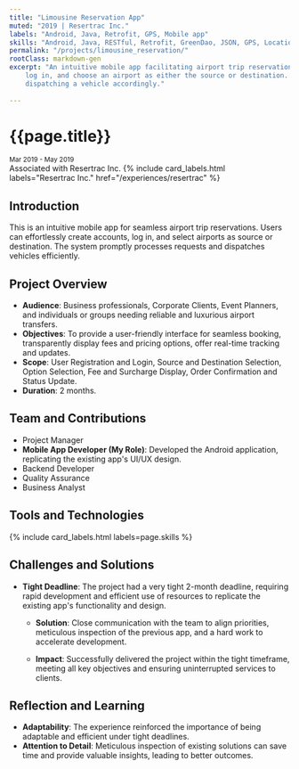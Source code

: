 ```yaml
---
title: "Limousine Reservation App"
muted: "2019 | Resertrac Inc."
labels: "Android, Java, Retrofit, GPS, Mobile app"
skills: "Android, Java, RESTful, Retrofit, GreenDao, JSON, GPS, Location Service, Git, GitHub, Agile, Mobile app"
permalink: "/projects/limousine_reservation/"
rootClass: markdown-gen
excerpt: "An intuitive mobile app facilitating airport trip reservations. Users can easily create an account, 
    log in, and choose an airport as either the source or destination. The system efficiently processes the request, 
    dispatching a vehicle accordingly."
 
---
```


# {{page.title}}
<small>Mar 2019 - May 2019</small>
<br>
Associated with Resertrac Inc. 
{% include card_labels.html labels="Resertrac Inc." href="/experiences/resertrac" %}


## Introduction
This is an intuitive mobile app for seamless airport trip reservations. Users can effortlessly create accounts, log in, and select airports as source or destination. The system promptly processes requests and dispatches vehicles efficiently.


## Project Overview
- **Audience**: Business professionals, Corporate Clients, Event Planners, and individuals or groups needing reliable and luxurious airport transfers.
- **Objectives**: To provide a user-friendly interface for seamless booking, transparently display fees and pricing options, offer real-time tracking and updates.
- **Scope**: User Registration and Login, Source and Destination Selection, Option Selection, Fee and Surcharge Display, Order Confirmation and Status Update.
- **Duration**: 2 months.

## Team and Contributions
- Project Manager
- **Mobile App Developer (My Role)**: Developed the Android application, replicating the existing app's UI/UX design.
- Backend Developer
- Quality Assurance
- Business Analyst


## Tools and Technologies
{% include card_labels.html labels=page.skills %} 


## Challenges and Solutions
- **Tight Deadline**: The project had a very tight 2-month deadline, requiring rapid development and efficient use of resources to replicate the existing app's functionality and design.

    - **Solution**: Close communication with the team to align priorities, meticulous inspection of the previous app, and a hard work to accelerate development.

    - **Impact**: Successfully delivered the project within the tight timeframe, meeting all key objectives and ensuring uninterrupted services to clients.


## Reflection and Learning
- **Adaptability**: The experience reinforced the importance of being adaptable and efficient under tight deadlines.
- **Attention to Detail**: Meticulous inspection of existing solutions can save time and provide valuable insights, leading to better outcomes.